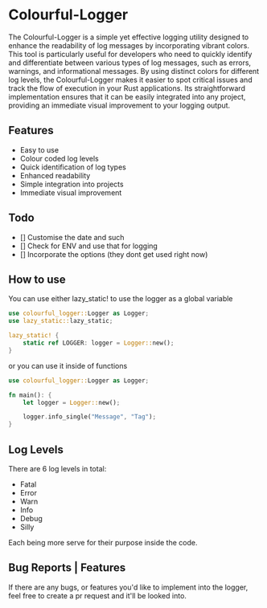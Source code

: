 # Colourful-Logger

The Colourful-Logger is a simple yet effective logging utility designed to enhance the readability of log messages by incorporating vibrant colors. This tool is particularly useful for developers who need to quickly identify and differentiate between various types of log messages, such as errors, warnings, and informational messages. By using distinct colors for different log levels, the Colourful-Logger makes it easier to spot critical issues and track the flow of execution in your Rust applications. Its straightforward implementation ensures that it can be easily integrated into any project, providing an immediate visual improvement to your logging output.

## Features
- Easy to use
- Colour coded log levels
- Quick identification of log types
- Enhanced readability
- Simple integration into projects
- Immediate visual improvement

## Todo
- [] Customise the date and such
- [] Check for ENV and use that for logging
- [] Incorporate the options (they dont get used right now)

## How to use
You can use either lazy_static! to use the logger as a global variable
```rust
use colourful_logger::Logger as Logger;
use lazy_static::lazy_static;

lazy_static! {
    static ref LOGGER: logger = Logger::new();
}
```

or you can use it inside of functions
```rust
use colourful_logger::Logger as Logger;

fn main(): {
    let logger = Logger::new();

    logger.info_single("Message", "Tag");
}
```


## Log Levels

There are 6 log levels in total:
- Fatal
- Error
- Warn
- Info
- Debug
- Silly

Each being more serve for their purpose inside the code.

## Bug Reports | Features

If there are any bugs, or features you'd like to implement into the logger, feel free to create a pr request and it'll be looked into.